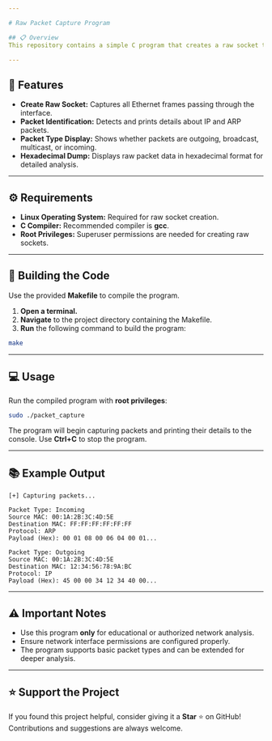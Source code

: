 ```yaml
---

# Raw Packet Capture Program

## 📋 Overview
This repository contains a simple C program that creates a raw socket to capture and display network packets at the data link layer (Layer 2). It identifies and prints details about IP and ARP packets, while displaying the type of packet (outgoing, broadcast, multicast, or incoming).

---
```


## 🚀 Features

- **Create Raw Socket:** Captures all Ethernet frames passing through the interface.
- **Packet Identification:** Detects and prints details about IP and ARP packets.
- **Packet Type Display:** Shows whether packets are outgoing, broadcast, multicast, or incoming.
- **Hexadecimal Dump:** Displays raw packet data in hexadecimal format for detailed analysis.

---

## ⚙️ Requirements

- **Linux Operating System:** Required for raw socket creation.
- **C Compiler:** Recommended compiler is **gcc**.
- **Root Privileges:** Superuser permissions are needed for creating raw sockets.

---

## 🔧 Building the Code
Use the provided **Makefile** to compile the program.

1. **Open a terminal.**
2. **Navigate** to the project directory containing the Makefile.
3. **Run** the following command to build the program:

```bash
make
```

---

## 💻 Usage
Run the compiled program with **root privileges**:

```bash
sudo ./packet_capture
```

The program will begin capturing packets and printing their details to the console. Use **Ctrl+C** to stop the program.

---

## 📚 Example Output

```plaintext
[+] Capturing packets...

Packet Type: Incoming
Source MAC: 00:1A:2B:3C:4D:5E
Destination MAC: FF:FF:FF:FF:FF:FF
Protocol: ARP
Payload (Hex): 00 01 08 00 06 04 00 01...

Packet Type: Outgoing
Source MAC: 00:1A:2B:3C:4D:5E
Destination MAC: 12:34:56:78:9A:BC
Protocol: IP
Payload (Hex): 45 00 00 34 12 34 40 00...
```

---

## ⚠️ Important Notes

- Use this program **only** for educational or authorized network analysis.
- Ensure network interface permissions are configured properly.
- The program supports basic packet types and can be extended for deeper analysis.

---

## ⭐ Support the Project
If you found this project helpful, consider giving it a **Star** ⭐ on GitHub! Contributions and suggestions are always welcome.

